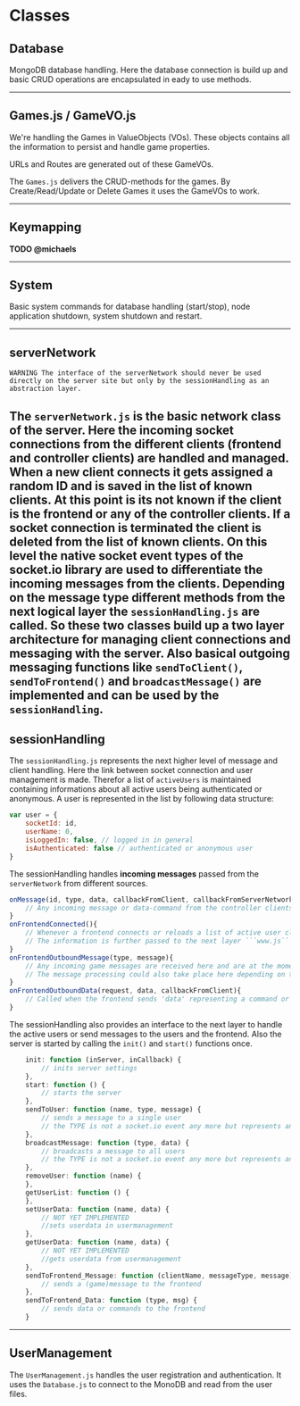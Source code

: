 # Classes

## Database
MongoDB database handling. Here the database connection is build up and basic CRUD operations are encapsulated in eady to use methods.

-------

## Games.js / GameVO.js
We're handling the Games in ValueObjects (VOs). These objects contains all the information to persist and handle game properties.  
  
URLs and Routes are generated out of these GameVOs. 

The `Games.js` delivers the CRUD-methods for the games. By Create/Read/Update or Delete Games it uses the GameVOs to work.

-------

## Keymapping
**TODO @michaels**

-------

## System
Basic system commands for database handling (start/stop), node application shutdown, system shutdown and restart.

-------

## serverNetwork
```
WARNING The interface of the serverNetwork should never be used directly on the server site but only by the sessionHandling as an abstraction layer.
```
The ```serverNetwork.js``` is the basic network class of the server. Here the incoming socket connections from the different clients (frontend and controller clients) are handled and managed. When a new client connects it gets assigned a random ID and is saved in the list of known clients. At this point is its not known if the client is the frontend or any of the controller clients. If a socket connection is terminated the client is deleted from the list of known clients.
On this level the native socket event types of the socket.io library are used to differentiate the incoming messages from the clients. Depending on the message type different methods from the next logical layer the ```sessionHandling.js``` are called. So these two classes build up a **two layer architecture** for managing client connections and messaging with the server.
Also basical outgoing messaging functions like ```sendToClient()```, ```sendToFrontend()``` and ```broadcastMessage()``` are implemented and can be used by the ```sessionHandling```.
-------
## sessionHandling
The ```sessionHandling.js``` represents the next higher level of message and client handling. Here the link between socket connection and user management is made. Therefor a list of ```activeUsers``` is maintained containing informations about all active users being authenticated or anonymous.
A user is represented in the list by following data structure:
```javascript
var user = {
    socketId: id,
    userName: 0,
    isLoggedIn: false, // logged in in general
    isAuthenticated: false // authenticated or anonymous user
}
```
The sessionHandling handles **incoming messages** passed from the ```serverNetwork``` from different sources.
```javascript
onMessage(id, type, data, callbackFromClient, callbackFromServerNetwork){
    // Any incoming message or data-command from the controller clients are processed here
}
onFrontendConnected(){
    // Whenever a frontend connects or reloads a list of active user clients is passed to the frontend.
    // The information is further passed to the next layer ```www.js```
}
onFrontendOutboundMessage(type, message){
    // Any incoming game messages are received here and are at the moment passed to the next layer ```www.js``` where the server is initiated.
    // The message processing could also take place here depending on the message types. (e.g. direct passing of game information to the clients)
}
onFrontendOutboundData(request, data, callbackFromClient){
    // Called when the frontend sends 'data' representing a command or request to the server. These commands are directly processed in the ```sessionHandling.js```
}
```

The sessionHandling also provides an interface to the next layer to handle the active users or send messages to the users and the frontend. Also the server is started by calling the ```init()``` and ```start()``` functions once.
```javascript
    init: function (inServer, inCallback) {
        // inits server settings
    },
    start: function () {
        // starts the server
    },
    sendToUser: function (name, type, message) {
        // sends a message to a single user
        // the TYPE is not a socket.io event any more but represents an abstracted message type that can be determined by the programmer
    },
    broadcastMessage: function (type, data) {
        // broadcasts a message to all users
        // the TYPE is not a socket.io event any more but represents an abstracted message type that can be determined by the programmer
    },
    removeUser: function (name) {
    },
    getUserList: function () {
    },
    setUserData: function (name, data) {
        // NOT YET IMPLEMENTED
        //sets userdata in usermanagement
    },
    getUserData: function (name, data) {
        // NOT YET IMPLEMENTED
        //gets userdata from usermanagement
    },
    sendToFrontend_Message: function (clientName, messageType, message) {
        // sends a (game)message to the frontend
    },
    sendToFrontend_Data: function (type, msg) {
        // sends data or commands to the frontend
    }
```

-------

## UserManagement
The ```UserManagement.js``` handles the user registration and authentication.  It uses the ```Database.js``` to connect to the MonoDB and read from the user files.